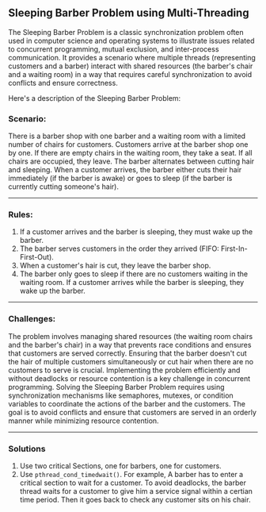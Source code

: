 ## Sleeping Barber Problem using Multi-Threading

The Sleeping Barber Problem is a classic synchronization problem often used in computer science and operating systems to illustrate issues related to concurrent programming, mutual exclusion, and inter-process communication. It provides a scenario where multiple threads (representing customers and a barber) interact with shared resources (the barber's chair and a waiting room) in a way that requires careful synchronization to avoid conflicts and ensure correctness.

Here's a description of the Sleeping Barber Problem:

### Scenario:

There is a barber shop with one barber and a waiting room with a limited number of chairs for customers. Customers arrive at the barber shop one by one. If there are empty chairs in the waiting room, they take a seat. If all chairs are occupied, they leave. The barber alternates between cutting hair and sleeping. When a customer arrives, the barber either cuts their hair immediately (if the barber is awake) or goes to sleep (if the barber is currently cutting someone's hair).

-------------

### Rules:

1. If a customer arrives and the barber is sleeping, they must wake up the barber.
2. The barber serves customers in the order they arrived (FIFO: First-In-First-Out).
3. When a customer's hair is cut, they leave the barber shop.
4. The barber only goes to sleep if there are no customers waiting in the waiting room. If a customer arrives while the barber is sleeping, they wake up the barber.

-------------

### Challenges:

The problem involves managing shared resources (the waiting room chairs and the barber's chair) in a way that prevents race conditions and ensures that customers are served correctly.
Ensuring that the barber doesn't cut the hair of multiple customers simultaneously or cut hair when there are no customers to serve is crucial.
Implementing the problem efficiently and without deadlocks or resource contention is a key challenge in concurrent programming.
Solving the Sleeping Barber Problem requires using synchronization mechanisms like semaphores, mutexes, or condition variables to coordinate the actions of the barber and the customers. The goal is to avoid conflicts and ensure that customers are served in an orderly manner while minimizing resource contention.

-------------

### Solutions

1. Use two critical Sections, one for barbers, one for customers.
2. Use ```pthread_cond_timedwait()```. For example, A barber has to enter a critical section to wait for a customer. To avoid deadlocks, the barber thread waits for a customer to give him a service signal within a certian time period. Then it goes back to check any customer sits on his chair.
